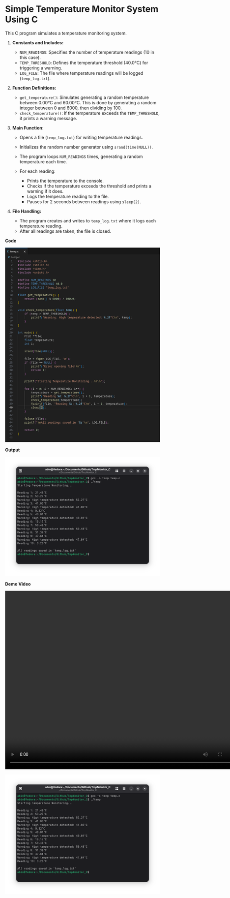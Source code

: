 # Simple Temperature Monitor System Using C

This C program simulates a temperature monitoring system.

1. **Constants and Includes:**

   * `NUM_READINGS`: Specifies the number of temperature readings (10 in this case).
   * `TEMP_THRESHOLD`: Defines the temperature threshold (40.0°C) for triggering a warning.
   * `LOG_FILE`: The file where temperature readings will be logged (`temp_log.txt`).

2. **Function Definitions:**

   * `get_temperature()`: Simulates generating a random temperature between 0.00°C and 60.00°C. This is done by generating a random integer between 0 and 6000, then dividing by 100.
   * `check_temperature()`: If the temperature exceeds the `TEMP_THRESHOLD`, it prints a warning message.

3. **Main Function:**

   * Opens a file (`temp_log.txt`) for writing temperature readings.
   * Initializes the random number generator using `srand(time(NULL))`.
   * The program loops `NUM_READINGS` times, generating a random temperature each time.
   * For each reading:

     * Prints the temperature to the console.
     * Checks if the temperature exceeds the threshold and prints a warning if it does.
     * Logs the temperature reading to the file.
     * Pauses for 2 seconds between readings using `sleep(2)`.

4. **File Handling:**

   * The program creates and writes to `temp_log.txt` where it logs each temperature reading.
   * After all readings are taken, the file is closed.


**Code**

![image 1](./assets/tempc_code.png)


**Output**

![image 2](./assets/tempc_output.png)


**Demo Video**

<video width="772" height="580" controls autoplay loop>
  <source src="https://godwin-abin.github.io/Temp-c/assets/tempc.mp4" type="video/mp4">
  Your browser does not support the video tag.
</video>

[![Watch the Temperature Demo Video](./assets/tempc_output.png)](https://gabinroy.github.io/Temp-c/assets/tempc.mp4)
